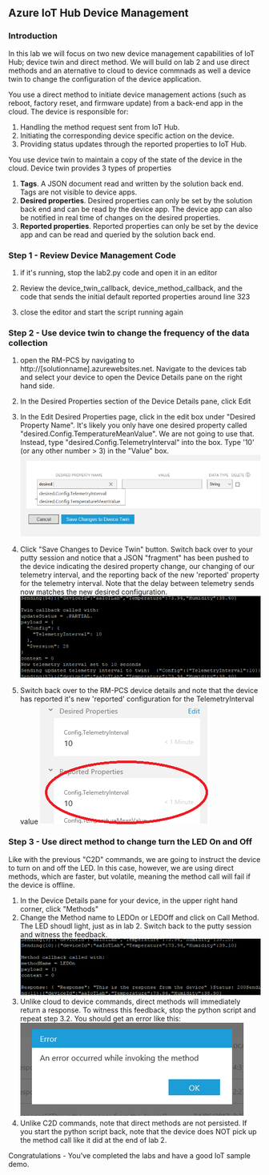 ## Azure IoT Hub Device Management

### Introduction
In this lab we will focus on two new device management capabilities of IoT Hub; device twin and direct method. We will build on lab 2 and use direct methods and an aternative to cloud to device commnads as well a device twin to change the configuration of the device application.

You use a direct method to initiate device management actions (such as reboot, factory reset, and firmware update) from a back-end app in the cloud. The device is responsible for:

1. Handling the method request sent from IoT Hub.
2. Initiating the corresponding device specific action on the device.
3. Providing status updates through the reported properties to IoT Hub.

You use device twin to maintain a copy of the state of the device in the cloud. Device twin provides 3 types of properties

1. **Tags**. A JSON document read and written by the solution back end. Tags are not visible to device apps.
2. **Desired properties**. Desired properties can only be set by the solution back end and can be read by the device app. The device app can also be notified in real time of changes on the desired properties.
3. **Reported properties**. Reported properties can only be set by the device app and can be read and queried by the solution back end.

### Step 1 - Review Device Management Code

1. if it's running, stop the lab2.py code and open it in an editor

2. Review the device_twin_callback, device_method_callback, and the code that sends the initial default reported properties around line 323

3. close the editor and start the script running again

### Step 2 - Use device twin to change the frequency of the data collection

1. open the RM-PCS by navigating to http://[solutionname].azurewebsites.net.  Navigate to the devices tab and select your device to open the Device Details pane on the right hand side.

2. In the Desired Properties section of the Device Details pane, click Edit

3. In the Edit Desired Properties page, click in the edit box under "Desired Property Name".  It's likely you only have one desired property called "desired.Config.TemperatureMeanValue".  We are not going to use that.  Instead, type "desired.Config.TelemetryInterval" into the box.  Type '10'  (or any other number > 3) in the "Value" box.  
![Edit Desired Properties](/images/M5.edit_desired_properties.png)  

4. Click "Save Changes to Device Twin" button.   Switch back over to your putty session and notice that a JSON "fragment" has been pushed to the device indicating the desired property change, our changing of our telemetry interval, and the reporting back of the new 'reported' property for the telemetry interval.  Note that the delay between telemetry sends now matches the new desired configuration.
![Updated Desired Properties](/images/M5.updated_desired_props.png)

5. Switch back over to the RM-PCS device details and note that the device has reported it's new 'reported' configuration for the TelemetryInterval value
![New reported property](/images/M5.new_reported_props.PNG)  

### Step 3 - Use direct method to change turn the LED On and Off

Like with the previous "C2D" commands, we are going to instruct the device to turn on and off the LED.  In this case, however, we are using direct methods, which are faster, but volatile, meaning the method call will fail if the device is offline.

1. In the Device Details pane for your device, in the upper right hand corner, click "Methods"
2. Change the Method name to LEDOn or LEDOff and click on Call Method. The LED shoudl light, just as in lab 2.  Switch back to the putty session and witness the feedback.
![Direct method call](/images/M5.direct_method_on.png)  
3. Unlike cloud to device commands, direct methods will immediately return a response. To witness this feedback, stop the python script and repeat step 3.2. You should get an error like this:
![Device Explorer](/images/M5.dm_offline_error.png)  
4. Unlike C2D commands, note that direct methods are not persisted.  If you start the python script back, note that the device does NOT pick up the method call like it did at the end of lab 2.

Congratulations - You've completed the labs and have a good IoT sample demo.
